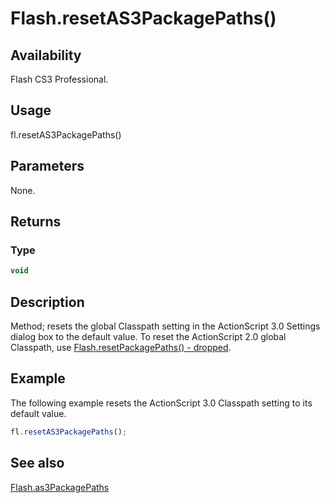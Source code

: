 # Flash.resetAS3PackagePaths()

## Availability

Flash CS3 Professional.

## Usage

fl.resetAS3PackagePaths()

## Parameters

None.

## Returns

### Type

```typescript
void
```

## Description

Method; resets the global Classpath setting in the ActionScript 3.0 Settings dialog box to the default value. To reset the ActionScript 2.0 global Classpath, use [Flash.resetPackagePaths() - dropped](../Flash_object/Flash60.md).

## Example

The following example resets the ActionScript 3.0 Classpath setting to its default value.

```javascript
fl.resetAS3PackagePaths();
```

## See also

[Flash.as3PackagePaths](../Flash_object/Flash2.md)
